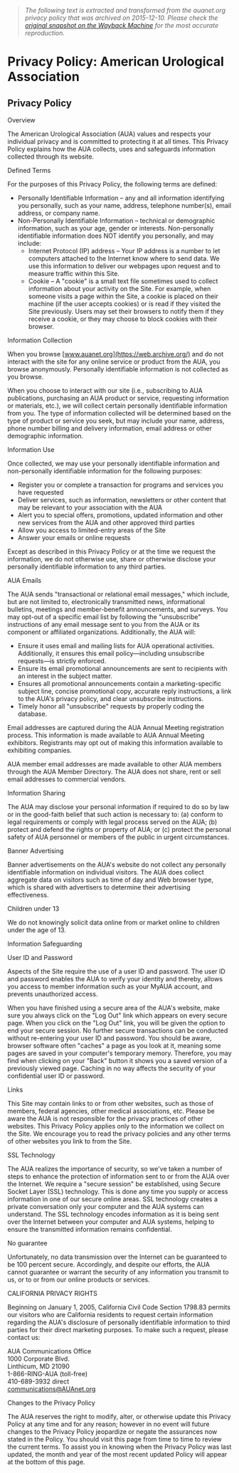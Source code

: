 > *The following text is extracted and transformed from the auanet.org privacy policy that was archived on 2015-12-10. Please check the [original snapshot on the Wayback Machine](https://web.archive.org/web/20151210123103id_/http%3A//www.auanet.org/about/privacy-policy.cfm) for the most accurate reproduction.*

# Privacy Policy: American Urological Association

##  Privacy Policy 

Overview

The American Urological Association (AUA) values and respects your individual privacy and is committed to protecting it at all times. This Privacy Policy explains how the AUA collects, uses and safeguards information collected through its website.

Defined Terms

For the purposes of this Privacy Policy, the following terms are defined:

  * Personally Identifiable Information – any and all information identifying you personally, such as your name, address, telephone number(s), email address, or company name.
  * Non-Personally Identifiable Information – technical or demographic information, such as your age, gender or interests. Non-personally identifiable information does NOT identify you personally, and may include:
    * Internet Protocol (IP) address – Your IP address is a number to let computers attached to the Internet know where to send data. We use this information to deliver our webpages upon request and to measure traffic within this Site.
    * Cookie – A "cookie" is a small text file sometimes used to collect information about your activity on the Site. For example, when someone visits a page within the Site, a cookie is placed on their machine (if the user accepts cookies) or is read if they visited the Site previously. Users may set their browsers to notify them if they receive a cookie, or they may choose to block cookies with their browser.



Information Collection

When you browse [www.auanet.org](https://web.archive.org/) and do not interact with the site for any online service or product from the AUA, you browse anonymously. Personally identifiable information is not collected as you browse.

When you choose to interact with our site (i.e., subscribing to AUA publications, purchasing an AUA product or service, requesting information or materials, etc.), we will collect certain personally identifiable information from you. The type of information collected will be determined based on the type of product or service you seek, but may include your name, address, phone number billing and delivery information, email address or other demographic information.

Information Use

Once collected, we may use your personally identifiable information and non-personally identifiable information for the following purposes:

  * Register you or complete a transaction for programs and services you have requested
  * Deliver services, such as information, newsletters or other content that may be relevant to your association with the AUA
  * Alert you to special offers, promotions, updated information and other new services from the AUA and other approved third parties
  * Allow you access to limited-entry areas of the Site
  * Answer your emails or online requests



Except as described in this Privacy Policy or at the time we request the information, we do not otherwise use, share or otherwise disclose your personally identifiable information to any third parties.

AUA Emails

The AUA sends "transactional or relational email messages," which include, but are not limited to, electronically transmitted news, informational bulletins, meetings and member-benefit announcements, and surveys. You may opt-out of a specific email list by following the "unsubscribe" instructions of any email message sent to you from the AUA or its component or affiliated organizations. Additionally, the AUA will:

  * Ensure it uses email and mailing lists for AUA operational activities. Additionally, it ensures this email policy—including unsubscribe requests—is strictly enforced.
  * Ensure its email promotional announcements are sent to recipients with an interest in the subject matter.
  * Ensures all promotional announcements contain a marketing-specific subject line, concise promotional copy, accurate reply instructions, a link to the AUA's privacy policy, and clear unsubscribe instructions.
  * Timely honor all "unsubscribe" requests by properly coding the database.



Email addresses are captured during the AUA Annual Meeting registration process. This information is made available to AUA Annual Meeting exhibitors. Registrants may opt out of making this information available to exhibiting companies.

AUA member email addresses are made available to other AUA members through the AUA Member Directory. The AUA does not share, rent or sell email addresses to commercial vendors.

Information Sharing

The AUA may disclose your personal information if required to do so by law or in the good-faith belief that such action is necessary to: (a) conform to legal requirements or comply with legal process served on the AUA; (b) protect and defend the rights or property of AUA; or (c) protect the personal safety of AUA personnel or members of the public in urgent circumstances.

Banner Advertising

Banner advertisements on the AUA's website do not collect any personally identifiable information on individual visitors. The AUA does collect aggregate data on visitors such as time of day and Web browser type, which is shared with advertisers to determine their advertising effectiveness.

Children under 13

We do not knowingly solicit data online from or market online to children under the age of 13.

Information Safeguarding

User ID and Password

Aspects of the Site require the use of a user ID and password. The user ID and password enables the AUA to verify your identity and thereby, allows you access to member information such as your MyAUA account, and prevents unauthorized access.

When you have finished using a secure area of the AUA's website, make sure you always click on the "Log Out" link which appears on every secure page. When you click on the "Log Out" link, you will be given the option to end your secure session. No further secure transactions can be conducted without re-entering your user ID and password. You should be aware, browser software often "caches" a page as you look at it, meaning some pages are saved in your computer's temporary memory. Therefore, you may find when clicking on your "Back" button it shows you a saved version of a previously viewed page. Caching in no way affects the security of your confidential user ID or password.

Links

This Site may contain links to or from other websites, such as those of members, federal agencies, other medical associations, etc. Please be aware the AUA is not responsible for the privacy practices of other websites. This Privacy Policy applies only to the information we collect on the Site. We encourage you to read the privacy policies and any other terms of other websites you link to from the Site.

SSL Technology

The AUA realizes the importance of security, so we've taken a number of steps to enhance the protection of information sent to or from the AUA over the Internet. We require a "secure session" be established, using Secure Socket Layer (SSL) technology. This is done any time you supply or access information in one of our secure online areas. SSL technology creates a private conversation only your computer and the AUA systems can understand. The SSL technology encodes information as it is being sent over the Internet between your computer and AUA systems, helping to ensure the transmitted information remains confidential.

No guarantee

Unfortunately, no data transmission over the Internet can be guaranteed to be 100 percent secure. Accordingly, and despite our efforts, the AUA cannot guarantee or warrant the security of any information you transmit to us, or to or from our online products or services.

CALIFORNIA PRIVACY RIGHTS

Beginning on January 1, 2005, California Civil Code Section 1798.83 permits our visitors who are California residents to request certain information regarding the AUA's disclosure of personally identifiable information to third parties for their direct marketing purposes. To make such a request, please contact us:

AUA Communications Office  
1000 Corporate Blvd.  
Linthicum, MD 21090  
1-866-RING-AUA (toll-free)  
410-689-3932 direct  
[communications@AUAnet.org](mailto:communications@AUAnet.org)

Changes to the Privacy Policy

The AUA reserves the right to modify, alter, or otherwise update this Privacy Policy at any time and for any reason; however in no event will future changes to the Privacy Policy jeopardize or negate the assurances now stated in the Policy. You should visit this page from time to time to review the current terms. To assist you in knowing when the Privacy Policy was last updated, the month and year of the most recent updated Policy will appear at the bottom of this page.
